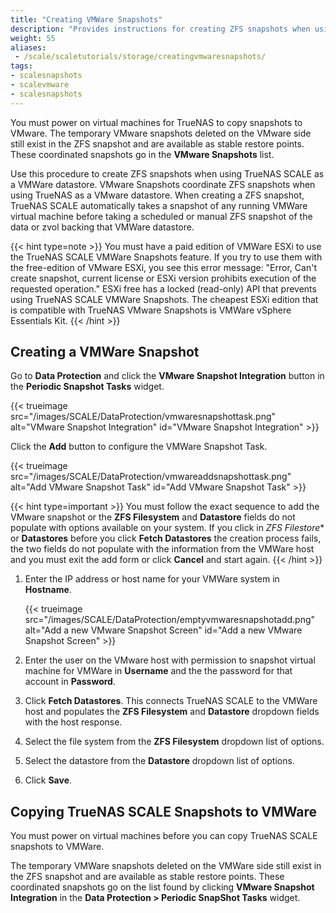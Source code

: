 ```yaml
---
title: "Creating VMWare Snapshots"
description: "Provides instructions for creating ZFS snapshots when using TrueNAS as a VMWare datastore."
weight: 55 
aliases:
 - /scale/scaletutorials/storage/creatingvmwaresnapshots/
tags:
- scalesnapshots
- scalevmware
- scalesnapshots
---
```


You must power on virtual machines for TrueNAS to copy snapshots to VMware.
The temporary VMware snapshots deleted on the VMware side still exist in the ZFS snapshot and are available as stable restore points.
These coordinated snapshots go in the **VMware Snapshots** list.

Use this procedure to create ZFS snapshots when using TrueNAS SCALE as a VMWare datastore. VMware Snapshots coordinate ZFS snapshots when using TrueNAS as a VMware datastore.
When creating a ZFS snapshot, TrueNAS SCALE automatically takes a snapshot of any running VMWare virtual machine before taking a scheduled or manual ZFS snapshot of the data or zvol backing that VMWare datastore.

{{< hint type=note >}}
You must have a paid edition of VMWare ESXi to use the TrueNAS SCALE VMWare Snapshots feature.
If you try to use them with the free-edition of VMware ESXi, you see this error message: "Error, Can't create snapshot, current license or ESXi version prohibits execution of the requested operation."
ESXi free has a locked (read-only) API that prevents using TrueNAS SCALE VMWare Snapshots.
The cheapest ESXi edition that is compatible with TrueNAS VMware Snapshots is VMWare vSphere Essentials Kit.
{{< /hint >}}

## Creating a VMWare Snapshot

Go to **Data Protection** and click the **VMware Snapshot Integration** button in the **Periodic Snapshot Tasks** widget.

{{< trueimage src="/images/SCALE/DataProtection/vmwaresnapshottask.png" alt="VMware Snapshot Integration" id="VMware Snapshot Integration" >}}

Click the **Add** button to configure the VMWare Snapshot Task.

{{< trueimage src="/images/SCALE/DataProtection/vmwareaddsnapshottask.png" alt="Add VMware Snapshot Task" id="Add VMware Snapshot Task" >}}

{{< hint type=important >}}
You must follow the exact sequence to add the VMware snapshot or the  **ZFS Filesystem** and  **Datastore** fields do not populate with options available on your system.
If you click in *ZFS Filestore** or **Datastores** before you click **Fetch Datastores** the creation process fails, the two fields do not populate with the information from the VMWare host and you must exit the add form or click **Cancel** and start again.
{{< /hint >}}

1. Enter the IP address or host name for your VMWare system in **Hostname**.

   {{< trueimage src="/images/SCALE/DataProtection/emptyvmwaresnapshotadd.png" alt="Add a new VMware Snapshot Screen" id="Add a new VMware Snapshot Screen" >}}

2. Enter the user on the VMware host with permission to snapshot virtual machine for VMWare in **Username** and the the password for that account in **Password**.

3. Click **Fetch Datastores**. This connects TrueNAS SCALE to the VMWare host and populates the **ZFS Filesystem** and **Datastore** dropdown fields with the host response.

4. Select the file system from the **ZFS Filesystem** dropdown list of options.

5. Select the datastore from the **Datastore** dropdown list of options. 

6. Click **Save**.

## Copying TrueNAS SCALE Snapshots to VMWare

You must power on virtual machines before you can copy TrueNAS SCALE snapshots to VMWare.

The temporary VMWare snapshots deleted on the VMWare side still exist in the ZFS snapshot and are available as stable restore points.
These coordinated snapshots go on the list found by clicking **VMware Snapshot Integration** in the **Data Protection > Periodic SnapShot Tasks** widget.
